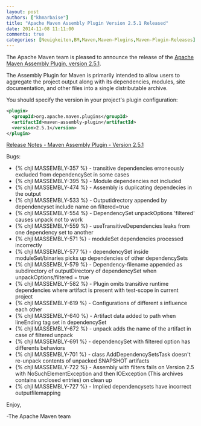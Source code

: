 ```yaml
---
layout: post
authors: ["khmarbaise"]
title: "Apache Maven Assembly Plugin Version 2.5.1 Released"
date: 2014-11-08 11:11:00
comments: true
categories: [Neuigkeiten,BM,Maven,Maven-Plugins,Maven-Plugin-Releases]
---
```

The Apache Maven team is pleased to announce the release of the 
[Apache Maven Assembly Plugin, version 2.5.1](https://maven.apache.org/plugins/maven-assembly-plugin).

The Assembly Plugin for Maven is primarily intended to allow users to aggregate
the project output along with its dependencies, modules, site documentation,
and other files into a single distributable archive.

You should specify the version in your project's plugin configuration:

``` xml
<plugin>
  <groupId>org.apache.maven.plugins</groupId>
  <artifactId>maven-assembly-plugin</artifactId>
  <version>2.5.1</version>
</plugin>
```

<!-- more -->


[Release Notes - Maven Assembly Plugin - Version 2.5.1](http://jira.codehaus.org/secure/ReleaseNote.jspa?projectId=11126&version=20729)

Bugs:

 * {% chjl MASSEMBLY-357 %} - transitive dependencies erroneously excluded from dependencySet in some cases
 * {% chjl MASSEMBLY-395 %} - Module dependencies not included
 * {% chjl MASSEMBLY-474 %} - Assembly is duplicating dependecies in the output
 * {% chjl MASSEMBLY-533 %} - Outputidrectory appended by dependencyset include name on filtered=true
 * {% chjl MASSEMBLY-554 %} - DependencySet unpackOptions 'filtered' causes unpack not to work
 * {% chjl MASSEMBLY-559 %} - useTransitiveDependencies leaks from one dependency set to another
 * {% chjl MASSEMBLY-571 %} - moduleSet dependencies processed incorrectly
 * {% chjl MASSEMBLY-577 %} - dependencySet inside moduleSet/binaries picks up dependencies of other dependencySets
 * {% chjl MASSEMBLY-579 %} - Dependency-filename appended as subdirectory of outputDirectory of dependencySet when unpackOptions/filtered = true
 * {% chjl MASSEMBLY-582 %} - Plugin omits transitive runtime dependencies where artifact is present with test-scope in current project
 * {% chjl MASSEMBLY-619 %} - Configurations of different <dependencySet>s influence each other
 * {% chjl MASSEMBLY-640 %} - Artifact data added to path when lineEnding tag set in dependencySet
 * {% chjl MASSEMBLY-672 %} - unpack adds the name of the artifact in case of filtered unpack
 * {% chjl MASSEMBLY-691 %} - dependencySet with filtered option has differents behaviors
 * {% chjl MASSEMBLY-701 %} - class AddDependencySetsTask doesn't re-unpack contents of unpacked SNAPSHOT artifacts
 * {% chjl MASSEMBLY-722 %} - Assembly with filters fails on Version 2.5 with NoSuchElementException and then IOException (This archives
contains unclosed entries) on clean up
 * {% chjl MASSEMBLY-727 %} - Implied dependencysets have incorrect outputfilemapping

Enjoy,

-The Apache Maven team
